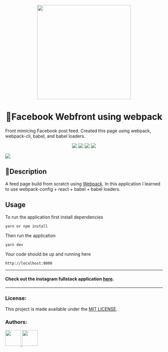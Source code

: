 <p align="center">
  <img align="center" src="https://res.cloudinary.com/yarapolana/image/upload/v1580500758/desafio-4-facebook-webpack/fb-logo-red_vcyq9v.png" width="300" />
</p>

<h1 align="center">📱Facebook Webfront using webpack</h1>
<p>Front mimicing Facebook post feed. Created this page using webpack, webpack-cli, babel, and babel loaders.</p>

<p align="center">
  <img src="https://img.shields.io/github/package-json/dependency-version/yarapolana/facebook-webpack-front/react.svg" >
  <img src="https://img.shields.io/netlify/e7655818-34d1-4c4c-9efa-fa6b86d69d85" />
  <img src="https://img.shields.io/github/license/yarapolana/facebook-webpack-front.svg" >
  <a href="https://yarapolana.com"><img src="https://img.shields.io/badge/createdby-yarapolana-red.svg" ></a>
</p>

<img src="https://res.cloudinary.com/yarapolana/image/upload/v1580500850/fb-webpack-page_i5w30c.png" >

<h2>🚀Description </h2>
<p id="description">
  A feed page build from scratch using <a href="https://webpack.js.org"> Webpack</a>. In this application I learned to use webpack-config + react + babel + babel loaders.
</p>

<h2>Usage</h2>
<p>To run the application first install dependencies</p>

```
yarn or npm install
```

<p>Then run the application</p>

```
yarn dev
```

<p>Your code should be up and running here</p>

```http://localhost:8000```

---

<h4> Check out the instagram fullstack application <a href="https://github.com/yarapolana/instagram-fullstack-clone">here</a>.</h4>

---
### License:

This project is made available under the [MIT LICENSE](LICENSE.md).

### Authors:

<p>
  <a href="https://github.com/yarapolana">
    <img src="https://avatars0.githubusercontent.com/u/19730118?s=460&v=4" width="50" height="50">
  </a>
  <a href="https://dotcode.is">
    <img src="https://dotcode.is/images/logo_dark.svg" width="50" height="50">
  </a>
</p>
